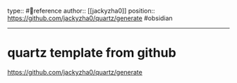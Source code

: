 type:: #🔗reference
author:: [[jackyzha0]]
position:: https://github.com/jackyzha0/quartz/generate
#obsidian

---

# quartz template from github

https://github.com/jackyzha0/quartz/generate
